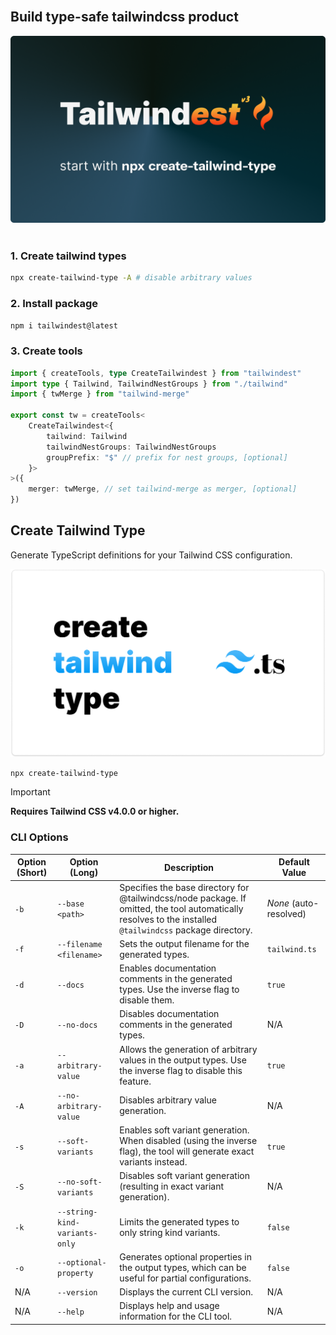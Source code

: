 <br />

## Build type-safe tailwindcss product

<div align="center">
<img src="./images/tailwindest-banner.png" width="550px" alt="tailwindest banner" />
</div>

<br />

### 1. Create tailwind types

```bash
npx create-tailwind-type -A # disable arbitrary values
```

### 2. Install package

```bash
npm i tailwindest@latest
```

### 3. Create tools

```ts
import { createTools, type CreateTailwindest } from "tailwindest"
import type { Tailwind, TailwindNestGroups } from "./tailwind"
import { twMerge } from "tailwind-merge"

export const tw = createTools<
    CreateTailwindest<{
        tailwind: Tailwind
        tailwindNestGroups: TailwindNestGroups
        groupPrefix: "$" // prefix for nest groups, [optional]
    }>
>({
    merger: twMerge, // set tailwind-merge as merger, [optional]
})
```

## Create Tailwind Type

Generate TypeScript definitions for your Tailwind CSS configuration.

<div align="center">
<img src="./images/create-tailwind-type-banner.png" width="550px" alt="tailwindest banner" />
</div>

```bash
npx create-tailwind-type
```

> [!IMPORTANT]  
> **Requires Tailwind CSS v4.0.0 or higher.**

### CLI Options

| Option (Short) | Option (Long)                 | Description                                                                                                                                                | Default Value          |
| -------------- | ----------------------------- | ---------------------------------------------------------------------------------------------------------------------------------------------------------- | ---------------------- |
| `-b`           | `--base <path>`               | Specifies the base directory for @tailwindcss/node package. If omitted, the tool automatically resolves to the installed `@tailwindcss` package directory. | _None_ (auto-resolved) |
| `-f`           | `--filename <filename>`       | Sets the output filename for the generated types.                                                                                                          | `tailwind.ts`          |
| `-d`           | `--docs`                      | Enables documentation comments in the generated types. Use the inverse flag to disable them.                                                               | `true`                 |
| `-D`           | `--no-docs`                   | Disables documentation comments in the generated types.                                                                                                    | N/A                    |
| `-a`           | `--arbitrary-value`           | Allows the generation of arbitrary values in the output types. Use the inverse flag to disable this feature.                                               | `true`                 |
| `-A`           | `--no-arbitrary-value`        | Disables arbitrary value generation.                                                                                                                       | N/A                    |
| `-s`           | `--soft-variants`             | Enables soft variant generation. When disabled (using the inverse flag), the tool will generate exact variants instead.                                    | `true`                 |
| `-S`           | `--no-soft-variants`          | Disables soft variant generation (resulting in exact variant generation).                                                                                  | N/A                    |
| `-k`           | `--string-kind-variants-only` | Limits the generated types to only string kind variants.                                                                                                   | `false`                |
| `-o`           | `--optional-property`         | Generates optional properties in the output types, which can be useful for partial configurations.                                                         | `false`                |
| N/A            | `--version`                   | Displays the current CLI version.                                                                                                                          | N/A                    |
| N/A            | `--help`                      | Displays help and usage information for the CLI tool.                                                                                                      | N/A                    |
